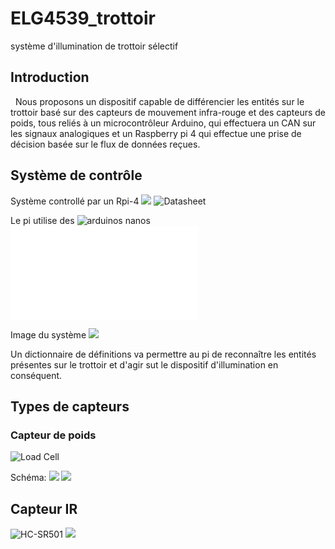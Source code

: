 # ELG4539_trottoir
système d'illumination de trottoir sélectif

## Introduction
  Nous proposons un dispositif capable de différencier les entités sur le trottoir basé sur des capteurs de mouvement infra-rouge et des capteurs de poids, tous reliés à un microcontrôleur Arduino, qui effectuera un CAN sur les signaux analogiques et un Raspberry pi 4 qui effectue une prise de décision basée sur le flux de données reçues. 

## Système de contrôle
Système controllé par un Rpi-4 ![](../blob/main/Imgs/raspberry-pi-4-caratteristiche-tecniche-597590040.png)
![Datasheet](https://m.media-amazon.com/images/I/61h97iDJlWL._AC_SL1000_.jpg)

Le pi utilise des ![arduinos nanos](https://m.media-amazon.com/images/I/61h97iDJlWL._AC_SL1000_.jpg) 
![Datasheet](chrome-extension://efaidnbmnnnibpcajpcglclefindmkaj/https://docs.arduino.cc/static/a3053b2eb570533aeab01948f35ba4a5/A000005-datasheet.pdf)

Image du système
![](../blob/main/Imgs/Image1.jpg)


Un dictionnaire de définitions va permettre au pi de reconnaître les entités présentes sur le trottoir et d'agir sut le dispositif d'illumination en conséquent.

## Types de capteurs

### Capteur de poids 
![Load Cell](https://www.amazon.ca/-/fr/gp/product/B079FQNJJH/ref=ewc_pr_img_1?smid=A1GUQD3SRXOFFI&psc=1)

Schéma: ![](../blob/main/Imgs/Image3.png)
![](https://m.media-amazon.com/images/I/612ornIvHHL._AC_SX679_.jpg) 

## Capteur IR
![HC-SR501](https://www.amazon.ca/XLX-HC-SR505-Efficiency-Measurement-Electronic/dp/B07QY7GPWT/ref=sr_1_2_sspa?crid=1MX9BA6PMNC6T&keywords=HC-SR501&qid=1667254371&qu=eyJxc2MiOiIyLjg3IiwicXNhIjoiMi42NCIsInFzcCI6IjIuNjQifQ%3D%3D&sprefix=hc-sr501%2Caps%2C76&sr=8-2-spons&psc=1)
![](https://m.media-amazon.com/images/I/61t2-iumRsL._AC_SL1001_.jpg)

